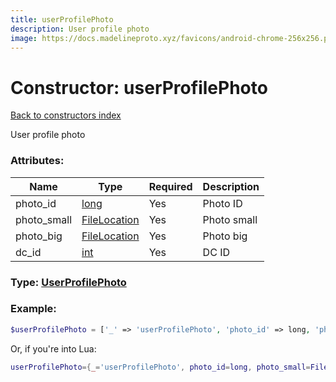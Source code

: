 ```yaml
---
title: userProfilePhoto
description: User profile photo
image: https://docs.madelineproto.xyz/favicons/android-chrome-256x256.png
---
```

# Constructor: userProfilePhoto  
[Back to constructors index](index.md)



User profile photo

### Attributes:

| Name     |    Type       | Required | Description |
|----------|---------------|----------|-------------|
|photo\_id|[long](../types/long.md) | Yes|Photo ID|
|photo\_small|[FileLocation](../types/FileLocation.md) | Yes|Photo small|
|photo\_big|[FileLocation](../types/FileLocation.md) | Yes|Photo big|
|dc\_id|[int](../types/int.md) | Yes|DC ID|



### Type: [UserProfilePhoto](../types/UserProfilePhoto.md)


### Example:

```php
$userProfilePhoto = ['_' => 'userProfilePhoto', 'photo_id' => long, 'photo_small' => FileLocation, 'photo_big' => FileLocation, 'dc_id' => int];
```  


Or, if you're into Lua:

```lua
userProfilePhoto={_='userProfilePhoto', photo_id=long, photo_small=FileLocation, photo_big=FileLocation, dc_id=int}

```


